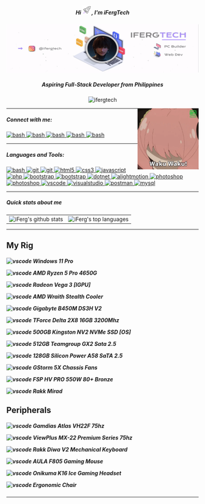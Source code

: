 <h5 align="center">Hi <img src="https://raw.githubusercontent.com/ifergtech/ifergtech/main/rocket-ezgif.com-effects.gif" width="24" height="24" alt="laptop gif" />, I'm iFergTech</h5>

<div align="center"> <img src="https://raw.githubusercontent.com/ifergtech/ifergtech/main/ifergtech-banner0169549-ezgif.com-video-to-gif-converter.gif"> </div>
<h5 align="center">Aspiring Full-Stack Developer from Philippines</h5>

<p align="center"> <img src="https://komarev.com/ghpvc/?username=ifergtech&label=Profile%20views&color=AC90FE&style=flat" alt="ifergtech" /> </p>

<img align="right" alt="Coding" width="160" height="160" src="https://raw.githubusercontent.com/ifergtech/ifergtech/main/waku-waku.webp">

<hr>

<h5 align="left">Connect with me:</h5>
<p align="left">
<a href="https://instagram.com/ifergtech" target="_blank" rel="noreferrer"> 
<img src="https://cdn.icon-icons.com/icons2/122/PNG/512/instagram_socialnetwork_20033.png" alt="bash" width="24" height="24"/> </a>

<a href="https://steamcommunity.com/id/ferguzus" target="_blank" rel="noreferrer"> 
<img src="https://cdn.icon-icons.com/icons2/3880/PNG/256/steam_icon_245550.png" alt="bash" width="22" height="22"/> </a>

<a href="https://discord.com/invite/vmNWrHeT" target="_blank" rel="noreferrer"> 
<img src="https://cdn.icon-icons.com/icons2/3880/PNG/256/discord_icon_245522.png" alt="bash" width="22" height="22"/> </a>

<a href="https://www.tiktok.com/@ifergtech" target="_blank" rel="noreferrer"> 
<img src="https://cdn.icon-icons.com/icons2/2246/PNG/512/tiktok_tik_tok_logo_icon_134936.png" alt="bash" width="24" height="24"/> </a>

<a href="mailto:r99993140@gmail.com" target="_blank" rel="noreferrer"> 
<img src="https://cdn-icons-png.flaticon.com/128/732/732200.png" alt="bash" width="20" height="20"/> </a>

</p>

<hr>

<h5 align="left">Languages and Tools:</h5>
<p align="left"> 
<a href="https://www.gnu.org/software/bash/" target="_blank" rel="noreferrer"> 
<img src="https://cdn.icon-icons.com/icons2/2530/PNG/512/bash_button_icon_151886.png" alt="bash" width="40" height="15"/> </a>
<a href="https://git-scm.com/" target="_blank" rel="noreferrer"> 
<img src="https://www.vectorlogo.zone/logos/git-scm/git-scm-icon.svg" alt="git" width="20" height="20"/> </a>
<a href="https://github.com/" target="_blank" rel="noreferrer"> 
<img src="https://cdn.icon-icons.com/icons2/3053/PNG/512/github_macos_bigsur_icon_190140.png" alt="git" width="20" height="20"/> </a>
<a href="https://www.w3.org/html/" target="_blank" rel="noreferrer"> 
<img src="https://cdn.icon-icons.com/icons2/2790/PNG/96/html_filetype_icon_177535.png" alt="html5" width="20" height="20"/> </a> 
<a href="https://www.w3schools.com/css/" target="_blank" rel="noreferrer"> 
<img src="https://cdn.icon-icons.com/icons2/2790/PNG/96/css_filetype_icon_177544.png" alt="css3" width="20" height="20"/> </a>
<a href="https://developer.mozilla.org/en-US/docs/Web/JavaScript" target="_blank" rel="noreferrer"> 
<img src="https://cdn-icons-png.flaticon.com/128/136/136530.png" alt="javascript" width="20" height="20"/> </a> 
<a href="https://www.php.net" target="_blank" rel="noreferrer"> 
<img src="https://cdn-icons-png.flaticon.com/128/2306/2306154.png" alt="php" width="20" height="20"/> </a> 
<a href="https://getbootstrap.com" target="_blank" rel="noreferrer"> 
<img src="https://pluspng.com/img-png/bootstrap-logo-vector-png-bem-with-bootstrap-bootstrap-logo-1024.png" alt="bootstrap" width="20" height="20"/> </a> 
  
<a href="https://jquery.com/" target="_blank" rel="noreferrer"> 
<img src="https://cdn.icon-icons.com/icons2/2415/PNG/512/jquery_plain_wordmark_logo_icon_146445.png" alt="bootstrap" width="20" height="20"/> </a> 

<a href="https://learn.microsoft.com/en-us/dotnet/visual-basic/" target="_blank" rel="noreferrer"> 
<img src="https://www.mmdtech.com/wp-content/uploads/visual-basic-in-urdu1.png" alt="dotnet" width="25" height="18"/> </a> 

<a href="https://www.alightmotionapk.com/alight-motion-for-pc/" target="_blank" rel="noreferrer"> 
<img src="https://www.alightmotionapk.com/wp-content/uploads/2021/09/cropped-cropped-alight-motion-1.png" alt="alightmotion" width="20" height="20"/> </a> 

<a href="https://www.adobe.com/products/photoshop-lightroom.html" target="_blank" rel="noreferrer"> 
<img src="https://cdn-icons-png.flaticon.com/128/5611/5611075.png" alt="photoshop" width="20" height="20"/> </a> 
<a href="https://adobe-illustrator-draw.fileplanet.com/apk" target="_blank" rel="noreferrer"> 
<img src="https://cdn-icons-png.flaticon.com/128/5968/5968465.png" alt="photoshop" width="20" height="20"/> </a>

<a href="https://code.visualstudio.com/" target="_blank" rel="noreferrer"> 
<img src="https://cdn.icon-icons.com/icons2/2107/PNG/512/file_type_vscode_icon_130084.png" alt="vscode" width="20" height="20"/> </a> 

<a href="https://visualstudio.microsoft.com/vs/" target="_blank" rel="noreferrer"> 
<img src="https://visualstudio.microsoft.com/wp-content/uploads/2021/10/Product-Icon.svg" alt="visualstudio" width="20" height="20"/> </a> 

<a href="https://postman.com" target="_blank" rel="noreferrer"> 
<img src="https://www.vectorlogo.zone/logos/getpostman/getpostman-icon.svg" alt="postman" width="20" height="20"/> </a>


<a href="https://www.mysql.com/" target="_blank" rel="noreferrer"> 
<img src="https://cdn.icon-icons.com/icons2/3053/PNG/96/mysql_workbench_macos_bigsur_icon_189924.png" alt="mysql" width="22" height="22"/> </a> 
</p>

<hr>

<h5>Quick stats about me</h5>
<table>
  <tr>
    <td>
      <img src="https://github-readme-stats.vercel.app/api?username=ifergtech&show_icons=true&title_color=AC90FE&icon_color=AC90FE&text_color=B5C0D0&bg_color=202528&count_private=true" alt="iFerg's github stats" />
    </td>
    <td>
      <img src="https://github-readme-stats.vercel.app/api/top-langs/?username=ifergtech&show_icons=true&title_color=AC90FE&icon_color=AC90FE&text_color=B5C0D0&bg_color=202528&count_private=true&layout=compact" alt="iFerg's top languages" />
    </td>
  </tr>
</table>

<hr>

## My Rig
<h5>
  
<img src="https://cdn-icons-png.flaticon.com/128/732/732225.png" alt="vscode" width="15" height="15"/> Windows 11 Pro

<img src="https://cdn-icons-png.flaticon.com/128/10890/10890189.png" alt="vscode" width="15" height="15"/> AMD Ryzen 5 Pro 4650G

<img src="https://cdn-icons-png.flaticon.com/128/10069/10069222.png" alt="vscode" width="15" height="15"/> Radeon Vega 3 [IGPU]

<img src="https://cdn-icons-png.flaticon.com/128/11152/11152964.png" alt="vscode" width="15" height="15"/> AMD Wraith Stealth Cooler

<img src="https://icon-icons.com/icons2/476/PNG/256/motherboard_46935.png" alt="vscode" width="15" height="15"/> Gigabyte B450M DS3H V2

<img src="https://cdn-icons-png.flaticon.com/128/8651/8651153.png" alt="vscode" width="15" height="15"/> TForce Delta 2X8 16GB 3200Mhz

<img src="https://cdn-icons-png.flaticon.com/128/6329/6329567.png" alt="vscode" width="15" height="15"/> 500GB Kingston NV2 NVMe SSD [OS]

<img src="https://cdn-icons-png.flaticon.com/128/4854/4854407.png" alt="vscode" width="15" height="15"/> 512GB Teamgroup GX2 Sata 2.5

<img src="https://cdn-icons-png.flaticon.com/128/4854/4854407.png" alt="vscode" width="15" height="15"/> 128GB Silicon Power A58 SaTA 2.5

<img src="https://cdn-icons-png.flaticon.com/128/4617/4617755.png" alt="vscode" width="15" height="15"/> GStorm 5X Chassis Fans

<img src="https://cdn-icons-png.flaticon.com/128/7005/7005117.png" alt="vscode" width="15" height="15"/> FSP HV PRO 550W 80+ Bronze

<img src="https://cdn-icons-png.flaticon.com/128/7910/7910255.png" alt="vscode" width="15" height="15"/> Rakk Mirad
</h5>

## Peripherals
<h5>
  
<img src="https://icon-icons.com/icons2/2970/PNG/96/monitor_screen_computer_desktop_icon_186853.png" alt="vscode" width="15" height="15"/> Gamdias Atlas VH22F 75hz

<img src="https://icon-icons.com/icons2/2970/PNG/96/monitor_screen_computer_desktop_icon_186853.png" alt="vscode" width="15" height="15"/> ViewPlus MX-22 Premium Series 75hz

<img src="https://icon-icons.com/icons2/2621/PNG/96/device_keyboard_icon_157287.png" alt="vscode" width="15" height="15"/> Rakk Diwa V2 Mechanical Keyboard

<img src="https://icon-icons.com/icons2/1632/PNG/96/62831computermouse_109204.png" alt="vscode" width="15" height="15"/> AULA F805 Gaming Mouse

<img src="https://cdn-icons-png.flaticon.com/128/8499/8499591.png" alt="vscode" width="15" height="15"/> Onikuma K16 Ice Gaming Headset

<img src="https://cdn-icons-png.flaticon.com/128/889/889640.png" alt="vscode" width="15" height="15"/> Ergonomic Chair
</h5>

<hr>
